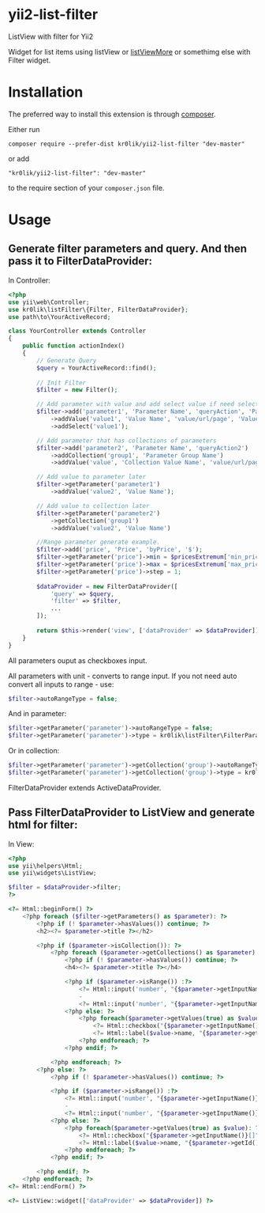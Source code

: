 # yii2-list-filter
ListView with filter for Yii2

Widget for list items using listView or [listViewMore](https://github.com/kr0lik/yii2-list-view-more) or somethimg else with Filter widget.

# Installation

The preferred way to install this extension is through [composer](http://getcomposer.org/download/).

Either run

```
composer require --prefer-dist kr0lik/yii2-list-filter "dev-master"
```

or add

```
"kr0lik/yii2-list-filter": "dev-master"
```

to the require section of your `composer.json` file.

# Usage
Generate filter parameters and query. And then pass it to FilterDataProvider:
---

In Controller:
```php
<?php
use yii\web\Controller;
use kr0lik\listFilter\{Filter, FilterDataProvider};
use path\to\YourActiveRecord;

class YourController extends Controller
{
    public function actionIndex()
    {
        // Generate Query
        $query = YourActiveRecord::find();
    
        // Init Filter
        $filter = new Filter();

        // Add parameter with value and add select value if need select value in code
        $filter->add('parameter1', 'Parameter Name', 'queryAction', 'Parameter Unit')
            ->addValue('value1', 'Value Name', 'value/url/page', 'Value Url title')
            ->addSelect('value1');

        // Add parameter that has collections of parameters
        $filter->add('parameter2', 'Parameter Name', 'queryAction2')
            ->addCollection('group1', 'Parameter Group Name')
            ->addValue('value', 'Collection Value Name', 'value/url/page', 'Value Url title');

        // Add value to parameter later
        $filter->getParameter('parameter1')
            ->addValue('value2', 'Value Name');

        // Add value to collection later
        $filter->getParameter('parameter2')
            ->getCollection('group1')
            ->addValue('value2', 'Value Name')

        //Range parameter generate example.
        $filter->add('price', 'Price', 'byPrice', '$');
        $filter->getParameter('price')->min = $pricesExtremum['min_price'];
        $filter->getParameter('price')->max = $pricesExtremum['max_price'];
        $filter->getParameter('price')->step = 1;
        
        $dataProvider = new FilterDataProvider([
            'query' => $query,
            'filter' => $filter,
            ...
        ]);
        
        return $this->render('view', ['dataProvider' => $dataProvider]);
    }
}
```
All parameters ouput as checkboxes input.

All parameters with unit - converts to range input. If you not need auto convert all inputs to range - use:

```php
$filter->autoRangeType = false;
```

And in parameter: 

```php
$filter->getParameter('parameter')->autoRangeType = false;
$filter->getParameter('parameter')->type = kr0lik\listFilter\FilterParameter::TYPE_CHECKBOX;
```

Or in collection: 

```php
$filter->getParameter('parameter')->getCollection('group')->autoRangeType = false;
$filter->getParameter('parameter')->getCollection('group')->type = kr0lik\listFilter\FilterParameter::TYPE_CHECKBOX;
```

FilterDataProvider extends ActiveDataProvider.

Pass FilterDataProvider to ListView and generate html for filter:
---

In View:
```php
<?php
use yii\helpers\Html;
use yii\widgets\ListView;

$filter = $dataProvider->filter;
?>

<?= Html::beginForm() ?>
    <?php foreach ($filter->getParameters() as $parameter): ?>
        <?php if (! $parameter->hasValues()) continue; ?>
        <h2><?= $parameter->title ?></h2>

        <?php if ($parameter->isCollection()): ?>
            <?php foreach ($parameter->getCollections() as $parameter): ?>
                <?php if (! $parameter->hasValues()) continue; ?>
                <h4><?= $parameter->title ?></h4>

                <?php if ($parameter->isRange()) :?>
                    <?= Html::input('number', "{$parameter->getInputName()}[from]", $parameter->getSelections()['from'] ?? $parameter->min) ?>
                    -
                    <?= Html::input('number', "{$parameter->getInputName()}[to]", $parameter->getSelections()['to'] ?? $parameter->max) ?>
                <?php else: ?>
                    <?php foreach($parameter->getValues(true) as $value): ?>
                        <?= Html::checkbox("{$parameter->getInputName()}[]", $parameter->isValueSelected($value->key), ['id' => "{$parameter->getId()}-{$value->key}"]) ?>
                        <?= Html::label($value->name, "{$parameter->getId()}-{$value->key}") ?>
                    <?php endforeach; ?>
                <?php endif; ?>

            <?php endforeach; ?>
        <?php else: ?>
            <?php if (! $parameter->hasValues()) continue; ?>

            <?php if ($parameter->isRange()) :?>
                <?= Html::input('number', "{$parameter->getInputName()}[from]", $parameter->getSelections()['from'] ?? $parameter->min) ?>
                -
                <?= Html::input('number', "{$parameter->getInputName()}[to]", $parameter->getSelections()['to'] ?? $parameter->max) ?>
            <?php else: ?>
                <?php foreach($parameter->getValues(true) as $value): ?>
                    <?= Html::checkbox("{$parameter->getInputName()}[]", $parameter->isValueSelected($value->key), ['id' => "{$parameter->getId()}-{$value->key}"]) ?>
                    <?= Html::label($value->name, "{$parameter->getId()}-{$value->key}") ?>
                <?php endforeach; ?>
            <?php endif; ?>

        <?php endif; ?>
    <?php endforeach; ?>
<?= Html::endForm() ?>

<?= ListView::widget(['dataProvider' => $dataProvider]) ?>
```
